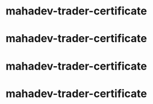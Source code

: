 # mahadev-trader-certificate
# mahadev-trader-certificate
# mahadev-trader-certificate
# mahadev-trader-certificate
